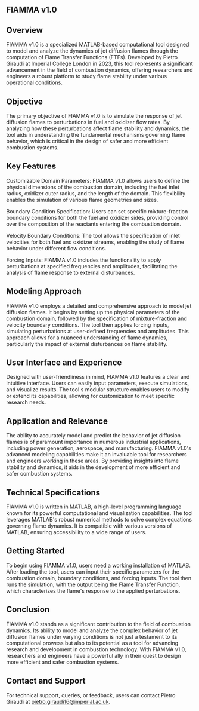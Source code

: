 ## FIAMMA v1.0

## Overview

FIAMMA v1.0 is a specialized MATLAB-based computational tool designed to model and analyze the dynamics of jet diffusion flames through the computation of Flame Transfer Functions (FTFs). Developed by Pietro Giraudi at Imperial College London in 2023, this tool represents a significant advancement in the field of combustion dynamics, offering researchers and engineers a robust platform to study flame stability under various operational conditions.

## Objective

The primary objective of FIAMMA v1.0 is to simulate the response of jet diffusion flames to perturbations in fuel and oxidizer flow rates. By analyzing how these perturbations affect flame stability and dynamics, the tool aids in understanding the fundamental mechanisms governing flame behavior, which is critical in the design of safer and more efficient combustion systems.

## Key Features

Customizable Domain Parameters: FIAMMA v1.0 allows users to define the physical dimensions of the combustion domain, including the fuel inlet radius, oxidizer outer radius, and the length of the domain. This flexibility enables the simulation of various flame geometries and sizes.

Boundary Condition Specification: Users can set specific mixture-fraction boundary conditions for both the fuel and oxidizer sides, providing control over the composition of the reactants entering the combustion domain.

Velocity Boundary Conditions: The tool allows the specification of inlet velocities for both fuel and oxidizer streams, enabling the study of flame behavior under different flow conditions.

Forcing Inputs: FIAMMA v1.0 includes the functionality to apply perturbations at specified frequencies and amplitudes, facilitating the analysis of flame response to external disturbances.

## Modeling Approach

FIAMMA v1.0 employs a detailed and comprehensive approach to model jet diffusion flames. It begins by setting up the physical parameters of the combustion domain, followed by the specification of mixture-fraction and velocity boundary conditions. The tool then applies forcing inputs, simulating perturbations at user-defined frequencies and amplitudes. This approach allows for a nuanced understanding of flame dynamics, particularly the impact of external disturbances on flame stability.

## User Interface and Experience

Designed with user-friendliness in mind, FIAMMA v1.0 features a clear and intuitive interface. Users can easily input parameters, execute simulations, and visualize results. The tool's modular structure enables users to modify or extend its capabilities, allowing for customization to meet specific research needs.

## Application and Relevance

The ability to accurately model and predict the behavior of jet diffusion flames is of paramount importance in numerous industrial applications, including power generation, aerospace, and manufacturing. FIAMMA v1.0's advanced modeling capabilities make it an invaluable tool for researchers and engineers working in these areas. By providing insights into flame stability and dynamics, it aids in the development of more efficient and safer combustion systems.

## Technical Specifications

FIAMMA v1.0 is written in MATLAB, a high-level programming language known for its powerful computational and visualization capabilities. The tool leverages MATLAB's robust numerical methods to solve complex equations governing flame dynamics. It is compatible with various versions of MATLAB, ensuring accessibility to a wide range of users.

## Getting Started

To begin using FIAMMA v1.0, users need a working installation of MATLAB. After loading the tool, users can input their specific parameters for the combustion domain, boundary conditions, and forcing inputs. The tool then runs the simulation, with the output being the Flame Transfer Function, which characterizes the flame's response to the applied perturbations.

## Conclusion

FIAMMA v1.0 stands as a significant contribution to the field of combustion dynamics. Its ability to model and analyze the complex behavior of jet diffusion flames under varying conditions is not just a testament to its computational prowess but also to its potential as a tool for advancing research and development in combustion technology. With FIAMMA v1.0, researchers and engineers have a powerful ally in their quest to design more efficient and safer combustion systems.

## Contact and Support

For technical support, queries, or feedback, users can contact Pietro Giraudi at pietro.giraudi16@imperial.ac.uk.
